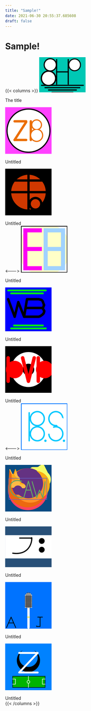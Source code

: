 ```yaml
---
title: "Sample!"
date: 2021-06-30 20:55:37.685608
draft: false
---
```


# Sample!

{{< columns >}}
[![The title](./images/thumb_6c2216db-da0f-11eb-8ff7-60f262b60b65.png)](6e6bd012-da0f-11eb-bc24-60f262b60b65)

The title<br>

[![Untitled](./images/thumb_6c2b3e97-da0f-11eb-bb4a-60f262b60b65.png)](6e6bf6b6-da0f-11eb-98ad-60f262b60b65)

Untitled<br>

[![Untitled](./images/thumb_6c306e9a-da0f-11eb-b81f-60f262b60b65.png)](6e6c6bc0-da0f-11eb-a5a8-60f262b60b65)

Untitled<br>
<--->
[![Untitled](./images/thumb_6c35c5d8-da0f-11eb-8732-60f262b60b65.png)](6e6c92e2-da0f-11eb-a9af-60f262b60b65)

Untitled<br>

[![Untitled](./images/thumb_6c3c2e73-da0f-11eb-8404-60f262b60b65.png)](6e6c92e3-da0f-11eb-8d57-60f262b60b65)

Untitled<br>

[![Untitled](./images/thumb_6c4221e8-da0f-11eb-8574-60f262b60b65.png)](6e6cb9ec-da0f-11eb-ad89-60f262b60b65)

Untitled<br>
<--->
[![Untitled](./images/thumb_6c4926c4-da0f-11eb-82f4-60f262b60b65.png)](6e6cb9ed-da0f-11eb-a230-60f262b60b65)

Untitled<br>

[![Untitled](./images/thumb_6c4f8f83-da0f-11eb-84cf-60f262b60b65.png)](6e6ce0bc-da0f-11eb-a2bf-60f262b60b65)

Untitled<br>

[![Untitled](./images/thumb_6c586900-da0f-11eb-ab24-60f262b60b65.png)](6e6ce0bd-da0f-11eb-ae93-60f262b60b65)

Untitled<br>

[![Untitled](./images/thumb_6c60ce21-da0f-11eb-96f8-60f262b60b65.png)](6e6ce0be-da0f-11eb-aeb3-60f262b60b65)

Untitled<br>

[![Untitled](./images/thumb_6c65fe82-da0f-11eb-92ff-60f262b60b65.png)](6e6d07e4-da0f-11eb-991d-60f262b60b65)

Untitled<br>
{{< /columns >}}